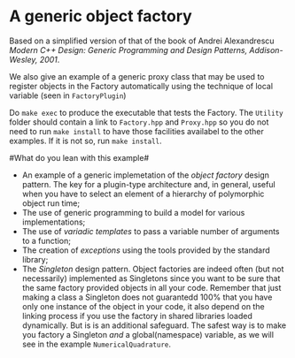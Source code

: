 # A generic object factory #

Based on a simplified version of that of the book
of Andrei Alexandrescu *Modern C++ Design: Generic Programming and Design Patterns, Addison-Wesley, 2001*.

We also give an example of a generic proxy class that may be used to
register objects in the Factory automatically using the technique of local variable (seen in `FactoryPlugin`)


Do ``make exec`` to produce the executable that tests the Factory. The `Utility` folder should contain a link to `Factory.hpp` and `Proxy.hpp` so you
do not need to run `make install` to have those facilities availabel to the other examples. If it is not so, run `make install`.

#What do you lean with this example#
- An example of a generic implemetation of the *object factory* design pattern. The key for a plugin-type architecture and, in general, useful when you have to select an element of a hierarchy of polymorphic object run time;
- The use of generic programming to build a model for various implementations;
- The use of *variadic templates* to pass a variable number of arguments to a function;
- The creation of *exceptions* using the tools provided by the standard library;
- The *Singleton* design pattern. Object factories are indeed often (but not necessarily) implemented as Singletons since you want to be sure that the same factory provided objects in all your code. Remember that just making a class a Singleton does not guarantedd 100% that you have only one instance of the object in your code, it also depend on the linking process if you use the factory in shared libraries loaded dynamically. But is is an additional safeguard. The safest way is to make you factory a Singleton *and* a global(namespace) variable, as we will see in the example `NumericalQuadrature`. 

